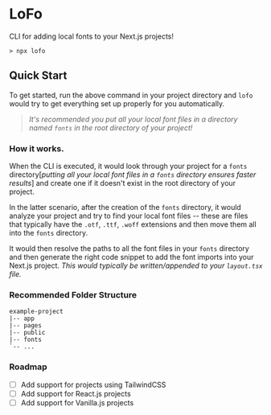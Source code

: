 # LoFo

CLI for adding local fonts to your Next.js projects!

```
> npx lofo
```

## Quick Start

To get started, run the above command in your project directory and `lofo` would try to get everything set up properly for you automatically.

> _It's recommended you put all your local font files in a directory named `fonts` in the root directory of your project!_

### How it works.

When the CLI is executed, it would look through your project for a `fonts` directory[_putting all your local font files in a `fonts` directory ensures faster results_] and create one if it doesn't exist in the root directory of your project.

In the latter scenario, after the creation of the `fonts` directory, it would analyze your project and try to find your local font files -- these are files that typically have the `.otf`, `.ttf`, `.woff` extensions and then move them all into the `fonts` directory.

It would then resolve the paths to all the font files in your `fonts` directory and then generate the right code snippet to add the font imports into your Next.js project. _This would typically be written/appended to your `layout.tsx` file._

### Recommended Folder Structure

```
example-project
|-- app
|-- pages
|-- public
|-- fonts
`-- ...
```

### Roadmap

- [ ] Add support for projects using TailwindCSS
- [ ] Add support for React.js projects
- [ ] Add support for Vanilla.js projects

